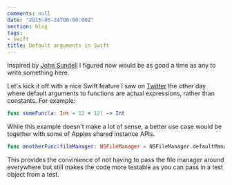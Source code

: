 ```yaml
---
comments: null
date: "2015-05-24T00:00:00Z"
section: blog
tags:
- swift
title: Default arguments in Swift
---
```


Inspired by [John Sundell](http://johnsundell.github.io) I figured now would be as good a time as any to write something here.

Let's kick it off with a nice Swift feature I saw on [Twitter](https://twitter.com/dwineman/status/601853359839006721) the other day where default arguments to functions are actual expressions, rather than constants.
For example:

```swift
func someFunc(a: Int = 12 + 12) -> Int
```

While this example doesn't make a lot of sense, a better use case would be together with some of Apples shared instance APIs.

```swift
func anotherFunc(fileManager: NSFileManager = NSFileManager.defaultManager())
```

This provides the convinience of not having to pass the file manager around everywhere but still makes the code more testable as you can pass in a test object from a test.
